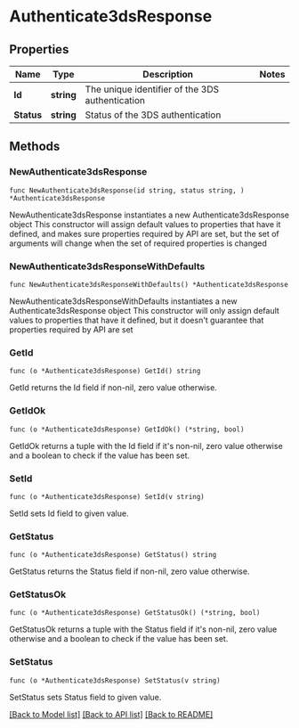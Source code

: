 # Authenticate3dsResponse

## Properties

Name | Type | Description | Notes
------------ | ------------- | ------------- | -------------
**Id** | **string** | The unique identifier of the 3DS authentication | 
**Status** | **string** | Status of the 3DS authentication | 

## Methods

### NewAuthenticate3dsResponse

`func NewAuthenticate3dsResponse(id string, status string, ) *Authenticate3dsResponse`

NewAuthenticate3dsResponse instantiates a new Authenticate3dsResponse object
This constructor will assign default values to properties that have it defined,
and makes sure properties required by API are set, but the set of arguments
will change when the set of required properties is changed

### NewAuthenticate3dsResponseWithDefaults

`func NewAuthenticate3dsResponseWithDefaults() *Authenticate3dsResponse`

NewAuthenticate3dsResponseWithDefaults instantiates a new Authenticate3dsResponse object
This constructor will only assign default values to properties that have it defined,
but it doesn't guarantee that properties required by API are set

### GetId

`func (o *Authenticate3dsResponse) GetId() string`

GetId returns the Id field if non-nil, zero value otherwise.

### GetIdOk

`func (o *Authenticate3dsResponse) GetIdOk() (*string, bool)`

GetIdOk returns a tuple with the Id field if it's non-nil, zero value otherwise
and a boolean to check if the value has been set.

### SetId

`func (o *Authenticate3dsResponse) SetId(v string)`

SetId sets Id field to given value.


### GetStatus

`func (o *Authenticate3dsResponse) GetStatus() string`

GetStatus returns the Status field if non-nil, zero value otherwise.

### GetStatusOk

`func (o *Authenticate3dsResponse) GetStatusOk() (*string, bool)`

GetStatusOk returns a tuple with the Status field if it's non-nil, zero value otherwise
and a boolean to check if the value has been set.

### SetStatus

`func (o *Authenticate3dsResponse) SetStatus(v string)`

SetStatus sets Status field to given value.



[[Back to Model list]](../README.md#documentation-for-models) [[Back to API list]](../README.md#documentation-for-api-endpoints) [[Back to README]](../README.md)


